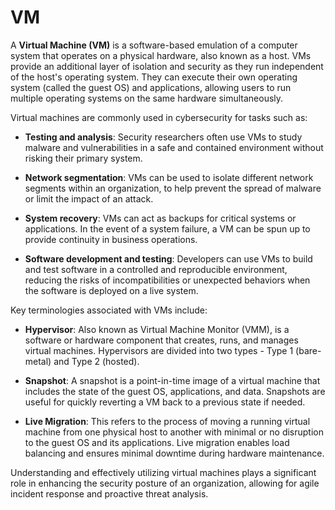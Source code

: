 # VM

A **Virtual Machine (VM)** is a software-based emulation of a computer system that operates on a physical hardware, also known as a host. VMs provide an additional layer of isolation and security as they run independent of the host's operating system. They can execute their own operating system (called the guest OS) and applications, allowing users to run multiple operating systems on the same hardware simultaneously.

Virtual machines are commonly used in cybersecurity for tasks such as:

- **Testing and analysis**: Security researchers often use VMs to study malware and vulnerabilities in a safe and contained environment without risking their primary system.

- **Network segmentation**: VMs can be used to isolate different network segments within an organization, to help prevent the spread of malware or limit the impact of an attack.

- **System recovery**: VMs can act as backups for critical systems or applications. In the event of a system failure, a VM can be spun up to provide continuity in business operations.

- **Software development and testing**: Developers can use VMs to build and test software in a controlled and reproducible environment, reducing the risks of incompatibilities or unexpected behaviors when the software is deployed on a live system.

Key terminologies associated with VMs include:

- **Hypervisor**: Also known as Virtual Machine Monitor (VMM), is a software or hardware component that creates, runs, and manages virtual machines. Hypervisors are divided into two types - Type 1 (bare-metal) and Type 2 (hosted).

- **Snapshot**: A snapshot is a point-in-time image of a virtual machine that includes the state of the guest OS, applications, and data. Snapshots are useful for quickly reverting a VM back to a previous state if needed.

- **Live Migration**: This refers to the process of moving a running virtual machine from one physical host to another with minimal or no disruption to the guest OS and its applications. Live migration enables load balancing and ensures minimal downtime during hardware maintenance.

Understanding and effectively utilizing virtual machines plays a significant role in enhancing the security posture of an organization, allowing for agile incident response and proactive threat analysis.